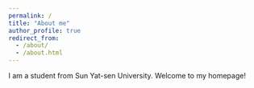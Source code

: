 ```yaml
---
permalink: /
title: "About me"
author_profile: true
redirect_from: 
  - /about/
  - /about.html
---
```


I am a student from Sun Yat-sen University. Welcome to my homepage!
